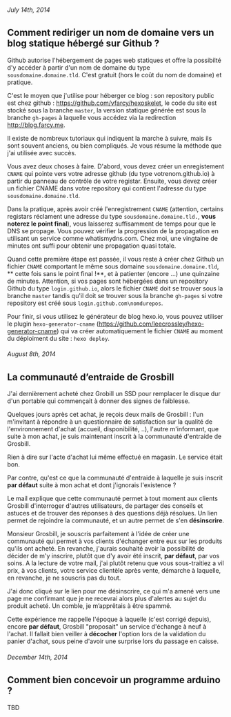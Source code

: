 ###### July 14th, 2014

Comment rediriger un nom de domaine vers un blog statique hébergé sur Github ?
------------------------

Github autorise l'hébergement de pages web statiques et offre la possibilté d'y accéder à partir d'un nom de domaine du type `sousdomaine.domaine.tld`. C'est gratuit (hors le coût du nom de domaine) et pratique.

C'est le moyen que j'utilise pour héberger ce blog : son repository public est chez github : https://github.com/vfarcy/hexoskelet, le code du site est stocké sous la branche `master`, la version statique générée est sous la branche `gh-pages` à laquelle vous accédez via la redirection http://blog.farcy.me.

Il existe de nombreux tutoriaux qui indiquent la marche à suivre, mais ils sont souvent anciens, ou bien compliqués. Je vous résume la méthode que j'ai utilisée avec succès.

Vous avez deux choses à faire. D'abord, vous devez créer un enregistement `CNAME` qui pointe vers votre adresse github (du type votrenom.github.io) à partir du panneau de contrôle de votre registar. Ensuite, vous devez créer un fichier CNAME dans votre repository qui contient l'adresse du type `sousdomaine.domaine.tld`.

Dans la pratique, après avoir créé l'enregistrement `CNAME` (attention, certains registars réclament une adresse du type `sousdomaine.domaine.tld.`, **vous noterez le point final**), vous laisserez suffisamment de temps pour que le DNS se propage. Vous pouvez vérifier la progression de la propagation en utilisant un service comme whatismydns.com. Chez moi, une vingtaine de minutes ont suffi pour obtenir une propagation quasi totale.

Quand cette première étape est passée, il vous reste à créer chez Github un fichier `CNAME` comportant le même sous domaine `sousdomaine.domaine.tld`, ** cette fois sans le point final !**, et à patienter (encore ...) une quinzaine de minutes. Attention, si vos pages sont hébergées dans un repository Github du  type `login.github.io`, alors le fichier `CNAME` doit se trouver sous la branche `master` tandis qu'il doit se trouver sous la branche `gh-pages` si votre repository est créé sous `login.github.com\nomdurepos`.

Pour finir, si vous utilisez le générateur de blog hexo.io, vous pouvez utiliser le plugin `hexo-generator-cname` (https://github.com/leecrossley/hexo-generator-cname) qui va créer automatiquement le fichier `CNAME` au moment du déploiment du site : `hexo deploy`.

###### August 8th, 2014

La communauté d’entraide de Grosbill 
------------------------

J'ai dernièrement acheté chez Grobill un SSD pour remplacer le disque dur d'un portable qui commençait à donner des signes de faiblesse.

Quelques jours après cet achat, je reçois deux mails de Grosbill : l'un m'invitant à répondre à un questionnaire de satisfaction sur la qualité de l'environnement d'achat (accueil, disponibilité, ..), l'autre m'informant, que suite à mon achat, je suis maintenant inscrit à la communauté d'entraide de Grosbill.

Rien à dire sur l'acte d'achat lui même effectué en magasin. Le service était bon.

Par contre, qu'est ce que la communauté d'entraide à laquelle je suis inscrit **par défaut** suite à mon achat et dont j'ignorais l'existence ?

Le mail explique que cette communauté permet à tout moment aux clients Grosbill d'interroger d'autres utilisateurs, de partager des conseils et astuces et de trouver des réponses à des questions déjà résolues. Un lien permet de rejoindre la communauté, et un autre permet de s'en **désinscrire**.

Monsieur Grosbill, je souscris parfaitement à l'idée de créer une communauté qui permet à vos clients d'échanger entre eux sur les produits qu'ils ont acheté. En revanche, j'aurais souhaité avoir la possibilité de décider de m'y inscrire, plutôt que d'y avoir été inscrit, **par défaut**, par vos soins. A la lecture de votre mail, j'ai plutôt retenu que vous sous-traitiez a vil prix, à vos clients, votre service clientèle après vente, démarche à laquelle, en revanche, je ne souscris pas du tout.

J'ai donc cliqué sur le lien pour me désinscrire, ce qui m'a amené vers une page me confirmant que je ne recevrai alors plus d'alertes au sujet du produit acheté. Un comble, je m’apprêtais à être spammé.

Cette expérience me rappelle l'époque à laquelle (c'est corrigé depuis), encore **par défaut**, Grosbill "proposait" un service d'échange à neuf à l'achat. Il fallait bien veiller à **décocher** l'option lors de la validation du panier d'achat, sous peine d'avoir une surprise lors du passage en caisse. 

###### December 14th, 2014

Comment bien concevoir un programme arduino  ?
------------------------
TBD


